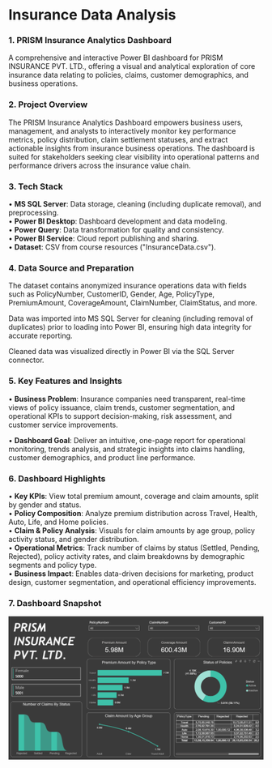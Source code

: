 # Insurance Data Analysis


### 1. PRISM Insurance Analytics Dashboard
  A comprehensive and interactive Power BI dashboard for PRISM INSURANCE PVT. LTD., offering a visual and analytical exploration of core insurance data relating to   policies, claims, customer demographics, and business operations.

### 2. Project Overview
  The PRISM Insurance Analytics Dashboard empowers business users, management, and analysts to interactively monitor key performance metrics, policy distribution,    claim settlement statuses, and extract actionable insights from insurance business operations. The dashboard is suited for stakeholders seeking clear visibility    into operational patterns and performance drivers across the insurance value chain.

### 3. Tech Stack
  • **MS SQL Server**: Data storage, cleaning (including duplicate removal), and preprocessing.<br>
  • **Power BI Desktop**: Dashboard development and data modeling.<br>
  • **Power Query**: Data transformation for quality and consistency.<br>
  • **Power BI Service**: Cloud report publishing and sharing.<br>
  • **Dataset**: CSV from course resources ("InsuranceData.csv").<br>

### 4. Data Source and Preparation
  The dataset contains anonymized insurance operations data with fields such as PolicyNumber, CustomerID, Gender, Age, PolicyType, PremiumAmount, CoverageAmount,     ClaimNumber, ClaimStatus, and more.

  Data was imported into MS SQL Server for cleaning (including removal of duplicates) prior to loading into Power BI, ensuring high data integrity for accurate       reporting.

  Cleaned data was visualized directly in Power BI via the SQL Server connector.

### 5. Key Features and Insights
  • **Business Problem**: Insurance companies need transparent, real-time views of policy issuance, claim trends, customer segmentation, and operational KPIs to            support decision-making, risk assessment, and customer service improvements.<br>

 • **Dashboard Goal**: Deliver an intuitive, one-page report for operational monitoring, trends analysis, and strategic insights into claims handling, customer            demographics, and product line performance.

### 6. Dashboard Highlights
  • **Key KPIs**: View total premium amount, coverage and claim amounts, split by gender and status.<br>
  • **Policy Composition**: Analyze premium distribution across Travel, Health, Auto, Life, and Home policies.<br>
  • **Claim & Policy Analysis**: Visuals for claim amounts by age group, policy activity status, and gender distribution.<br>
  • **Operational Metrics**: Track number of claims by status (Settled, Pending, Rejected), policy activity rates, and claim breakdowns by demographic segments and         policy type.<br>
  • **Business Impact**: Enables data-driven decisions for marketing, product design, customer segmentation, and operational efficiency improvements.<br>

  ### 7. Dashboard Snapshot
  ![Dashborad Image](https://github.com/DhruvMavani03/Insurance-Data-Analysis/blob/main/Snapshot%20of%20Dashboard.png)
